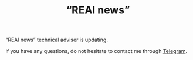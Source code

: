﻿---
layout: post-ea

group: Technical adviser
title: '“REAl news”'
meta: REAl news
logo: real_news.svg
order: 8

category: ea

og: img/og-real-news.jpg

lang: en
ref: real_news
---

“REAl news” technical adviser is updating.

If you have any questions, do not hesitate to contact me through <a href="https://t.me/chutkoy" target="_blank">Telegram</a>.
